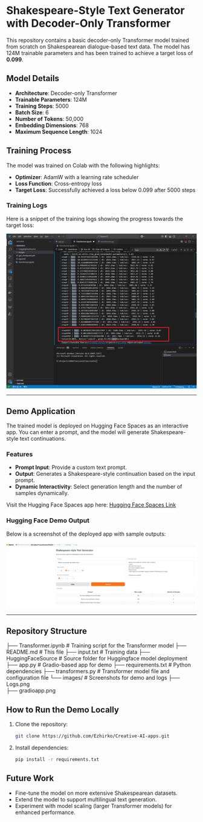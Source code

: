 # Shakespeare-Style Text Generator with Decoder-Only Transformer

This repository contains a basic decoder-only Transformer model trained from scratch on Shakespearean dialogue-based text data. The model has 124M trainable parameters and has been trained to achieve a target loss of **0.099**.

## Model Details
- **Architecture**: Decoder-only Transformer
- **Trainable Parameters**: 124M
- **Training Steps**: 5000
- **Batch Size**: 6
- **Number of Tokens**: 50,000
- **Embedding Dimensions**: 768
- **Maximum Sequence Length**: 1024

## Training Process
The model was trained on Colab with the following highlights:
- **Optimizer**: AdamW with a learning rate scheduler
- **Loss Function**: Cross-entropy loss
- **Target Loss**: Successfully achieved a loss below 0.099 after 5000 steps

### Training Logs
Here is a snippet of the training logs showing the progress towards the target loss:

![Training Logs](images/Logs.png)

---

## Demo Application
The trained model is deployed on Hugging Face Spaces as an interactive app. You can enter a prompt, and the model will generate Shakespeare-style text continuations.

### Features
- **Prompt Input**: Provide a custom text prompt.
- **Output**: Generates a Shakespeare-style continuation based on the input prompt.
- **Dynamic Interactivity**: Select generation length and the number of samples dynamically.

Visit the Hugging Face Spaces app here: [Hugging Face Spaces Link](https://huggingface.co/spaces/EzhirkoArulmozhi/DecoderTransformerModel)

### Hugging Face Demo Output
Below is a screenshot of the deployed app with sample outputs:

![Hugging Face App Demo](images/gradioapp.png)

---

## Repository Structure
├── Transformer.ipynb # Training script for the Transformer model 
├── README.md # This file 
├── input.txt # Training data
├── HuggingFaceSource # Source folder for Huggingface model deployment
    ├── app.py # Gradio-based app for demo
    ├── requirements.txt # Python dependencies 
    ├── transformers.py # Transformer model file and configuration file
└── images/ # Screenshots for demo and logs 
    ├── Logs.png  
    ├── gradioapp.png

## How to Run the Demo Locally
1. Clone the repository:
    ```bash
    git clone https://github.com/Ezhirko/Creative-AI-apps.git

2. Install dependencies:
    ```bash
    pip install -r requirements.txt


## Future Work
- Fine-tune the model on more extensive Shakespearean datasets.
- Extend the model to support multilingual text generation.
- Experiment with model scaling (larger Transformer models) for enhanced performance.



